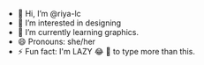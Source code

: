 - 👋 Hi, I’m @riya-lc
- 👀 I’m interested in designing 
- 🌱 I’m currently learning graphics.
- 😄 Pronouns: she/her
- ⚡ Fun fact: I'm LAZY 😂 🦥 to type more than this.


